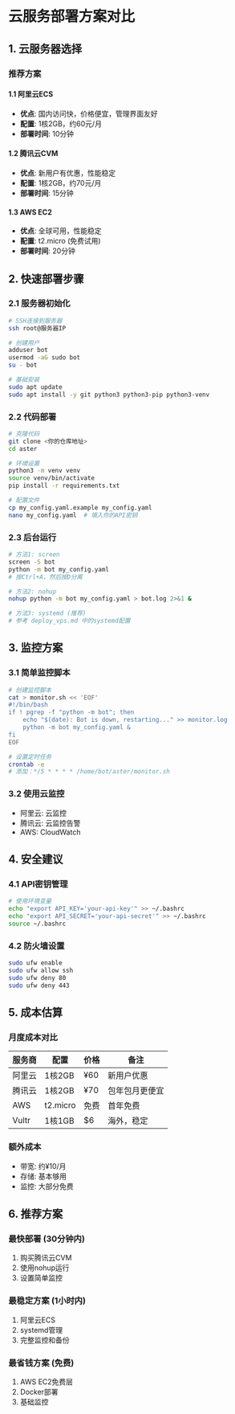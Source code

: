 # 云服务部署方案对比

## 1. 云服务器选择

### 推荐方案

#### 1.1 阿里云ECS
- **优点**: 国内访问快，价格便宜，管理界面友好
- **配置**: 1核2GB，约60元/月
- **部署时间**: 10分钟

#### 1.2 腾讯云CVM
- **优点**: 新用户有优惠，性能稳定
- **配置**: 1核2GB，约70元/月
- **部署时间**: 15分钟

#### 1.3 AWS EC2
- **优点**: 全球可用，性能稳定
- **配置**: t2.micro (免费试用)
- **部署时间**: 20分钟

## 2. 快速部署步骤

### 2.1 服务器初始化
```bash
# SSH连接到服务器
ssh root@服务器IP

# 创建用户
adduser bot
usermod -aG sudo bot
su - bot

# 基础安装
sudo apt update
sudo apt install -y git python3 python3-pip python3-venv
```

### 2.2 代码部署
```bash
# 克隆代码
git clone <你的仓库地址>
cd aster

# 环境设置
python3 -m venv venv
source venv/bin/activate
pip install -r requirements.txt

# 配置文件
cp my_config.yaml.example my_config.yaml
nano my_config.yaml  # 填入你的API密钥
```

### 2.3 后台运行
```bash
# 方法1: screen
screen -S bot
python -m bot my_config.yaml
# 按Ctrl+A，然后按D分离

# 方法2: nohup
nohup python -m bot my_config.yaml > bot.log 2>&1 &

# 方法3: systemd (推荐)
# 参考 deploy_vps.md 中的systemd配置
```

## 3. 监控方案

### 3.1 简单监控脚本
```bash
# 创建监控脚本
cat > monitor.sh << 'EOF'
#!/bin/bash
if ! pgrep -f "python -m bot"; then
    echo "$(date): Bot is down, restarting..." >> monitor.log
    python -m bot my_config.yaml &
fi
EOF

# 设置定时任务
crontab -e
# 添加：*/5 * * * * /home/bot/aster/monitor.sh
```

### 3.2 使用云监控
- 阿里云: 云监控
- 腾讯云: 云监控告警
- AWS: CloudWatch

## 4. 安全建议

### 4.1 API密钥管理
```bash
# 使用环境变量
echo "export API_KEY='your-api-key'" >> ~/.bashrc
echo "export API_SECRET='your-api-secret'" >> ~/.bashrc
source ~/.bashrc
```

### 4.2 防火墙设置
```bash
sudo ufw enable
sudo ufw allow ssh
sudo ufw deny 80
sudo ufw deny 443
```

## 5. 成本估算

### 月度成本对比
| 服务商 | 配置 | 价格 | 备注 |
|--------|------|------|------|
| 阿里云 | 1核2GB | ¥60 | 新用户优惠 |
| 腾讯云 | 1核2GB | ¥70 | 包年包月更便宜 |
| AWS | t2.micro | 免费 | 首年免费 |
| Vultr | 1核1GB | $6 | 海外，稳定 |

### 额外成本
- 带宽: 约¥10/月
- 存储: 基本够用
- 监控: 大部分免费

## 6. 推荐方案

### 最快部署 (30分钟内)
1. 购买腾讯云CVM
2. 使用nohup运行
3. 设置简单监控

### 最稳定方案 (1小时内)
1. 阿里云ECS
2. systemd管理
3. 完整监控和备份

### 最省钱方案 (免费)
1. AWS EC2免费层
2. Docker部署
3. 基础监控